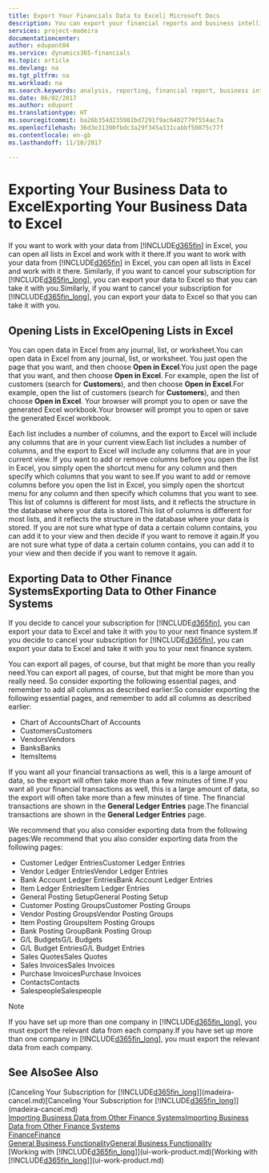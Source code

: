 ```yaml
---
title: Export Your Financials Data to Excel| Microsoft Docs
description: You can export your financial reports and business intelligence data from Dynamics 365 Business edition  to Excel, or open your Financials data in Excel.
services: project-madeira
documentationcenter: 
author: edupont04
ms.service: dynamics365-financials
ms.topic: article
ms.devlang: na
ms.tgt_pltfrm: na
ms.workload: na
ms.search.keywords: analysis, reporting, financial report, business intelligence, BI, Excel
ms.date: 06/02/2017
ms.author: edupont
ms.translationtype: HT
ms.sourcegitcommit: ba26b354d235981bd7291f9ac6402779f554ac7a
ms.openlocfilehash: 36d3e31300fbdc3a29f345a331cabbf50875c77f
ms.contentlocale: en-gb
ms.lasthandoff: 11/10/2017

---
```

# <a name="exporting-your-business-data-to-excel"></a><span data-ttu-id="f2220-103">Exporting Your Business Data to Excel</span><span class="sxs-lookup"><span data-stu-id="f2220-103">Exporting Your Business Data to Excel</span></span>
<span data-ttu-id="f2220-104">If you want to work with your data from [!INCLUDE[d365fin](includes/d365fin_md.md)] in Excel, you can open all lists in Excel and work with it there.</span><span class="sxs-lookup"><span data-stu-id="f2220-104">If you want to work with your data from [!INCLUDE[d365fin](includes/d365fin_md.md)] in Excel, you can open all lists in Excel and work with it there.</span></span> <span data-ttu-id="f2220-105">Similarly, if you want to cancel your subscription for [!INCLUDE[d365fin_long](includes/d365fin_long_md.md)], you can export your data to Excel so that you can take it with you.</span><span class="sxs-lookup"><span data-stu-id="f2220-105">Similarly, if you want to cancel your subscription for [!INCLUDE[d365fin_long](includes/d365fin_long_md.md)], you can export your data to Excel so that you can take it with you.</span></span>

## <a name="opening-lists-in-excel"></a><span data-ttu-id="f2220-106">Opening Lists in Excel</span><span class="sxs-lookup"><span data-stu-id="f2220-106">Opening Lists in Excel</span></span>
<span data-ttu-id="f2220-107">You can open data in Excel from any journal, list, or worksheet.</span><span class="sxs-lookup"><span data-stu-id="f2220-107">You can open data in Excel from any journal, list, or worksheet.</span></span> <span data-ttu-id="f2220-108">You just open the page that you want, and then choose **Open in Excel**.</span><span class="sxs-lookup"><span data-stu-id="f2220-108">You just open the page that you want, and then choose **Open in Excel**.</span></span> <span data-ttu-id="f2220-109">For example, open the list of customers (search for **Customers**), and then choose **Open in Excel**.</span><span class="sxs-lookup"><span data-stu-id="f2220-109">For example, open the list of customers (search for **Customers**), and then choose **Open in Excel**.</span></span> <span data-ttu-id="f2220-110">Your browser will prompt you to open or save the generated Excel workbook.</span><span class="sxs-lookup"><span data-stu-id="f2220-110">Your browser will prompt you to open or save the generated Excel workbook.</span></span>  

<span data-ttu-id="f2220-111">Each list includes a number of columns, and the export to Excel will include any columns that are in your current view.</span><span class="sxs-lookup"><span data-stu-id="f2220-111">Each list includes a number of columns, and the export to Excel will include any columns that are in your current view.</span></span> <span data-ttu-id="f2220-112">If you want to add or remove columns before you open the list in Excel, you simply open the shortcut menu for any column and then specify which columns that you want to see.</span><span class="sxs-lookup"><span data-stu-id="f2220-112">If you want to add or remove columns before you open the list in Excel, you simply open the shortcut menu for any column and then specify which columns that you want to see.</span></span> <span data-ttu-id="f2220-113">This list of columns is different for most lists, and it reflects the structure in the database where your data is stored.</span><span class="sxs-lookup"><span data-stu-id="f2220-113">This list of columns is different for most lists, and it reflects the structure in the database where your data is stored.</span></span> <span data-ttu-id="f2220-114">If you are not sure what type of data a certain column contains, you can add it to your view and then decide if you want to remove it again.</span><span class="sxs-lookup"><span data-stu-id="f2220-114">If you are not sure what type of data a certain column contains, you can add it to your view and then decide if you want to remove it again.</span></span>  

## <a name="exporting-data-to-other-finance-systems"></a><span data-ttu-id="f2220-115">Exporting Data to Other Finance Systems</span><span class="sxs-lookup"><span data-stu-id="f2220-115">Exporting Data to Other Finance Systems</span></span>
<span data-ttu-id="f2220-116">If you decide to cancel your subscription for [!INCLUDE[d365fin](includes/d365fin_md.md)], you can export your data to Excel and take it with you to your next finance system.</span><span class="sxs-lookup"><span data-stu-id="f2220-116">If you decide to cancel your subscription for [!INCLUDE[d365fin](includes/d365fin_md.md)], you can export your data to Excel and take it with you to your next finance system.</span></span>  

<span data-ttu-id="f2220-117">You can export all pages, of course, but that might be more than you really need.</span><span class="sxs-lookup"><span data-stu-id="f2220-117">You can export all pages, of course, but that might be more than you really need.</span></span> <span data-ttu-id="f2220-118">So consider exporting the following essential pages, and remember to add all columns as described earlier:</span><span class="sxs-lookup"><span data-stu-id="f2220-118">So consider exporting the following essential pages, and remember to add all columns as described earlier:</span></span>  

* <span data-ttu-id="f2220-119">Chart of Accounts</span><span class="sxs-lookup"><span data-stu-id="f2220-119">Chart of Accounts</span></span>  
* <span data-ttu-id="f2220-120">Customers</span><span class="sxs-lookup"><span data-stu-id="f2220-120">Customers</span></span>  
* <span data-ttu-id="f2220-121">Vendors</span><span class="sxs-lookup"><span data-stu-id="f2220-121">Vendors</span></span>  
* <span data-ttu-id="f2220-122">Banks</span><span class="sxs-lookup"><span data-stu-id="f2220-122">Banks</span></span>  
* <span data-ttu-id="f2220-123">Items</span><span class="sxs-lookup"><span data-stu-id="f2220-123">Items</span></span>  

<span data-ttu-id="f2220-124">If you want all your financial transactions as well, this is a large amount of data, so the export will often take more than a few minutes of time.</span><span class="sxs-lookup"><span data-stu-id="f2220-124">If you want all your financial transactions as well, this is a large amount of data, so the export will often take more than a few minutes of time.</span></span> <span data-ttu-id="f2220-125">The financial transactions are shown in the **General Ledger Entries** page.</span><span class="sxs-lookup"><span data-stu-id="f2220-125">The financial transactions are shown in the **General Ledger Entries** page.</span></span>  

<span data-ttu-id="f2220-126">We recommend that you also consider exporting data from the following pages:</span><span class="sxs-lookup"><span data-stu-id="f2220-126">We recommend that you also consider exporting data from the following pages:</span></span>  

* <span data-ttu-id="f2220-127">Customer Ledger Entries</span><span class="sxs-lookup"><span data-stu-id="f2220-127">Customer Ledger Entries</span></span>  
* <span data-ttu-id="f2220-128">Vendor Ledger Entries</span><span class="sxs-lookup"><span data-stu-id="f2220-128">Vendor Ledger Entries</span></span>  
* <span data-ttu-id="f2220-129">Bank Account Ledger Entries</span><span class="sxs-lookup"><span data-stu-id="f2220-129">Bank Account Ledger Entries</span></span>  
* <span data-ttu-id="f2220-130">Item Ledger Entries</span><span class="sxs-lookup"><span data-stu-id="f2220-130">Item Ledger Entries</span></span>  
* <span data-ttu-id="f2220-131">General Posting Setup</span><span class="sxs-lookup"><span data-stu-id="f2220-131">General Posting Setup</span></span>  
* <span data-ttu-id="f2220-132">Customer Posting Groups</span><span class="sxs-lookup"><span data-stu-id="f2220-132">Customer Posting Groups</span></span>  
* <span data-ttu-id="f2220-133">Vendor Posting Groups</span><span class="sxs-lookup"><span data-stu-id="f2220-133">Vendor Posting Groups</span></span>  
* <span data-ttu-id="f2220-134">Item Posting Groups</span><span class="sxs-lookup"><span data-stu-id="f2220-134">Item Posting Groups</span></span>  
* <span data-ttu-id="f2220-135">Bank Posting Group</span><span class="sxs-lookup"><span data-stu-id="f2220-135">Bank Posting Group</span></span>  
* <span data-ttu-id="f2220-136">G/L Budgets</span><span class="sxs-lookup"><span data-stu-id="f2220-136">G/L Budgets</span></span>  
* <span data-ttu-id="f2220-137">G/L Budget Entries</span><span class="sxs-lookup"><span data-stu-id="f2220-137">G/L Budget Entries</span></span>  
* <span data-ttu-id="f2220-138">Sales Quotes</span><span class="sxs-lookup"><span data-stu-id="f2220-138">Sales Quotes</span></span>  
* <span data-ttu-id="f2220-139">Sales Invoices</span><span class="sxs-lookup"><span data-stu-id="f2220-139">Sales Invoices</span></span>  
* <span data-ttu-id="f2220-140">Purchase Invoices</span><span class="sxs-lookup"><span data-stu-id="f2220-140">Purchase Invoices</span></span>  
* <span data-ttu-id="f2220-141">Contacts</span><span class="sxs-lookup"><span data-stu-id="f2220-141">Contacts</span></span>  
* <span data-ttu-id="f2220-142">Salespeople</span><span class="sxs-lookup"><span data-stu-id="f2220-142">Salespeople</span></span>  

> [!NOTE]  
>   <span data-ttu-id="f2220-143">If you have set up more than one company in [!INCLUDE[d365fin_long](includes/d365fin_long_md.md)], you must export the relevant data from each company.</span><span class="sxs-lookup"><span data-stu-id="f2220-143">If you have set up more than one company in [!INCLUDE[d365fin_long](includes/d365fin_long_md.md)], you must export the relevant data from each company.</span></span>

## <a name="see-also"></a><span data-ttu-id="f2220-144">See Also</span><span class="sxs-lookup"><span data-stu-id="f2220-144">See Also</span></span>
<span data-ttu-id="f2220-145">[Canceling Your Subscription for [!INCLUDE[d365fin_long](includes/d365fin_long_md.md)]](madeira-cancel.md)</span><span class="sxs-lookup"><span data-stu-id="f2220-145">[Canceling Your Subscription for [!INCLUDE[d365fin_long](includes/d365fin_long_md.md)]](madeira-cancel.md)</span></span>  
[<span data-ttu-id="f2220-146">Importing Business Data from Other Finance Systems</span><span class="sxs-lookup"><span data-stu-id="f2220-146">Importing Business Data from Other Finance Systems</span></span>](upload-data.md)  
[<span data-ttu-id="f2220-147">Finance</span><span class="sxs-lookup"><span data-stu-id="f2220-147">Finance</span></span>](finance.md)  
[<span data-ttu-id="f2220-148">General Business Functionality</span><span class="sxs-lookup"><span data-stu-id="f2220-148">General Business Functionality</span></span>](ui-across-business-areas.md)  
<span data-ttu-id="f2220-149">[Working with [!INCLUDE[d365fin_long](includes/d365fin_long_md.md)]](ui-work-product.md)</span><span class="sxs-lookup"><span data-stu-id="f2220-149">[Working with [!INCLUDE[d365fin_long](includes/d365fin_long_md.md)]](ui-work-product.md)</span></span>  

